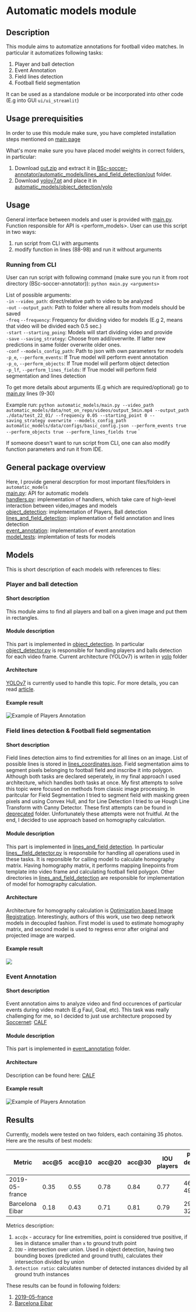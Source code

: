 # Automatic models module

## Description
This module aims to automatize annotations for football video matches.
In particular it automatizes following tasks:
1. Player and ball detection
2. Event Annotation
3. Field lines detection
4. Football field segmentation

It can be used as a standalone module or be incorporated into other code (E.g into GUI `ui/ui_streamlit`)

## Usage prerequisities
In order to use this module make sure, you have completed installation steps mentioned on [main page](https://github.com/michalpiasecki0/BSc-soccer-annotator)

What's more make sure you have placed model weights in correct folders, in particular:
1. Download [out.zip](https://drive.google.com/uc?id=1kgc6wfgdIDsHBhFMAr6YwTWbrigNv_UB&export=download) and extract it in [BSc-soccer-annotator/automatic_models/lines_and_field_detection/out](https://github.com/michalpiasecki0/BSc-soccer-annotator/tree/main/automatic_models/lines_and_field_detection/out) folder.
2. Download [yolov7.pt](https://github.com/WongKinYiu/yolov7/releases) and place it in [automatic_models/object_detection/yolo](https://github.com/michalpiasecki0/BSc-soccer-annotator/tree/main/automatic_models/object_detection/yolo)

## Usage

General interface between models and user is provided with [main.py](https://github.com/michalpiasecki0/BSc-soccer-annotator/blob/main/automatic_models/main.py). Function responsible for API is <perform_models>. User can use this script in two ways:
1. run script from CLI with arguments
2. modify function in lines (88-98) and run it without arguments

### Running from CLI

User can run script with following command (make sure you run it from root directory (BSc-soccer-annotator)):
`python main.py <arguments>`

List of possible arguments:  
`-in` `--video_path`: direct/relative path to video to be analyzed  
`-out` `--output_path`: Path to folder where all results from models should be saved  
`-freq` `--frequency`: Frequency for dividing video for models (E.g 2, means that video will be divided each 0.5 sec.)  
`-start` `--starting_poing`: Models will start dividing video and provide  
`-save` `--saving_strategy`: Choose from add/overwrite. If latter new predictions in same folder overwrite older ones.  
`-conf` `--models_config_path`: Path to json with own parameters for models  
`-p_e`, `--perform_events`: If True model will perform event annotation   
`-p_o`, `--perform_objects`: If True model will perform object detection  
`-p_lf`, `--perform_lines_fields`: If True model will perform field segmentation and lines detection  

To get more details about arguments (E.g which are required/optional) go to [main.py](https://github.com/michalpiasecki0/BSc-soccer-annotator/blob/main/automatic_models/main.py) lines (9-30)  


Example run:
`python automatic_models/main.py --video_path automatic_models/data/not_on_repo/videos/output_5min.mp4 --output_path ./data/test_22_01/ --frequency 0.05 --starting_point 0 --saving_strategy overwrite --models_config_path automatic_models/data/configs/basic_config.json --perform_events true --perform_objects true --perform_lines_fields true`
`

If someone doesn't want to run script from CLI, one can also modify function parameters and run it from IDE.



## General package overview
Here, I provide general descrption for most important files/folders in `automatic_models`  
[main.py](https://github.com/michalpiasecki0/BSc-soccer-annotator/blob/main/automatic_models/main.py): API for automatic models  
[handlers.py](https://github.com/michalpiasecki0/BSc-soccer-annotator/blob/main/automatic_models/handlers.py): implementation of handlers, which take care of high-level interaction between video,images and models  
[object_detection](https://github.com/michalpiasecki0/BSc-soccer-annotator/tree/main/automatic_models/object_detection): implementation of Players, Ball detection  
[lines_and_field_detection](https://github.com/michalpiasecki0/BSc-soccer-annotator/tree/main/automatic_models/lines_and_field_detection): implementation of field annotation and lines detection  
[event_annotation](https://github.com/michalpiasecki0/BSc-soccer-annotator/tree/main/automatic_models/event_annotation): implementation of event annotation   
[model_tests](https://github.com/michalpiasecki0/BSc-soccer-annotator/tree/main/automatic_models/models_tests): implemtation of tests for models  






## Models
This is short description of each models with references to files:
### Player and ball detection
#### Short description
This module aims to find all players and ball on a given image and put them in rectangles.
#### Module description
This part is implemented in [object_detection](https://github.com/michalpiasecki0/BSc-soccer-annotator/tree/main/automatic_models/object_detection).
In particular [object_detector.py](https://github.com/michalpiasecki0/BSc-soccer-annotator/blob/main/automatic_models/object_detection/object_detector.py)
is responsible for handling players and balls detection for each video frame. Current architecture (YOLOv7) is writen in [yolo](https://github.com/michalpiasecki0/BSc-soccer-annotator/tree/main/automatic_models/object_detection/yolo) folder
#### Architecture
[YOLOv7](https://github.com/WongKinYiu/yolov7) is currently used to handle this topic. For more details, you can read [article](https://arxiv.org/abs/2207.02696).
#### Example result
![Example of Players Annotation](data/templates/img/yolo_ex.jpg)

### Field lines detection & Football field segmentation
#### Short description
Field lines detection aims to find extremities for all lines on an image. List of possible lines is stored in [lines_coordinates.json](https://github.com/michalpiasecki0/BSc-soccer-annotator/blob/main/automatic_models/lines_and_field_detection/data/lines_coordinates.json). Field segmentation aims to segment pixels belonging to football field and inscribe it into polygon.
Although both tasks are declared seperately, in my final approach I used architecture, which handles both tasks at once. My first attempts to solve this topic were focused on methods from classic image processing. In paritcular for Field Segmentation I tried to segment field with masking green pixels and using Convex Hull, and for Line Detection I tried to ue Hough Line Transform with Canny Detector. These first attempts can be found in [deprecated](https://github.com/michalpiasecki0/BSc-soccer-annotator/tree/main/automatic_models/deprecated) folder. Unfortunately these attempts were not fruitful.
At the end, I decided to use approach based on homography calculation.
#### Module description 
This part is implemented in [lines_and_field detection](https://github.com/michalpiasecki0/BSc-soccer-annotator/tree/main/automatic_models/lines_and_field_detection). In particular [lines__field_detector.py](https://github.com/michalpiasecki0/BSc-soccer-annotator/blob/main/automatic_models/lines_and_field_detection/lines_and_field_detector.py) is responsbile for handling all operations used in these tasks.
It is reponsible for calling model to calculate homography matrix. Having homography matrix, it performs mapping linepoints from template into video frame and calculating football field polygon. Other directories in [lines_and_field_detection](https://github.com/michalpiasecki0/BSc-soccer-annotator/tree/main/automatic_models/lines_and_field_detection) are responsible for implementation of model for homography calculation.
#### Architecture
Architecture for homography calculation is [Optimization based Image Registration](https://github.com/vcg-uvic/sportsfield_release). Interestingly, authors of this work, use two deep network models in decoupled fashion. First model is used to estimate homography matrix, and second model is used to regress error after original and projected image are warped.
#### Example result
![](models_tests/data/2017-05-21%20-%2021-00%20Barcelona%204%20-%202%20Eibar/results_optim_200/lines_images/10.png)


### Event Annotation
#### Short description
Event annotation aims to analyze video and find occurences of particular events during video match (E.g Faul, Goal, etc).
This task was really challenging for me, so I decided to just use architecture proposed by [Soccernet](https://github.com/SoccerNet): [CALF](https://github.com/SoccerNet/sn-spotting/tree/main/Benchmarks/CALF)
#### Module description
This part is implemented in [event_annotation](https://github.com/michalpiasecki0/BSc-soccer-annotator/tree/main/automatic_models/event_annotation) folder.
#### Architecture 
Description can be found here: [CALF](https://github.com/SoccerNet/sn-spotting/tree/main/Benchmarks/CALF)
#### Example result
![Example of Players Annotation](data/templates/img/actions_ex.png)

## Results

Currently, models were tested on two folders, each containing 35 photos.
Here are the results of best models:


| Metric          | acc@5         | acc@10 | acc@20   | acc@30  | IOU players | Players detection ratio | Balls detection ratio   | 
| -----------     | -----------   | ------ | -----    |   ----  |   -----     |     ------------        |     --------------      |
| 2019-05-france  |   0.35        | 0.55   |   0.78   |   0.84  |   0.77      |        469 / 491          |       7 / 22          |
| Barcelona Eibar |   0.18        | 0.43   |   0.71   |   0.81  |   0.79      |        297 / 325          |       1 / 19          |


Metrics description:
1. `acc@x` - accuracy for line extremities, point is considered true positive, if lies in distance smaller than `x` to ground truth point
2. `IOU` - intersection over union. Used in object detection, having two bounding boxes (predicted and ground truth), calculates their intersection 
divided by union
3. `detection ratio`: calculates number of detected instances divided by all ground truth instances

These results can be found in following folders:
1. [2019-05-france](https://github.com/michalpiasecki0/BSc-soccer-annotator/tree/main/automatic_models/models_tests/data/2019-05-france/results_optim_200)
2. [Barcelona Eibar](https://github.com/michalpiasecki0/BSc-soccer-annotator/tree/main/automatic_models/models_tests/data/2017-05-21%20-%2021-00%20Barcelona%204%20-%202%20Eibar/results_optim_200)






